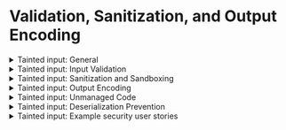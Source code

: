 # Validation, Sanitization, and Output Encoding

<details>
  <summary>
    Tainted input: General
  </summary>

* Ensure input validation and output encoding have a common architecture to prevent injection attacks.
* Verify that input data is strongly typed, validated, range or length checked, and sanitized or filtered.
* Encode or escape output data for the context of the data as close to the output interpreter as possible.
</details>

<details>
  <summary>
    Tainted input: Input Validation
  </summary>
  
* Defend against HTTP parameter pollution attacks, particularly if the application framework makes no distinction about the source of request parameters.
* Protect against mass parameter assignment attacks and against unsafe parameter assignment.
* Validate all input using positive validation (whitelisting), including HTML form fields, REST requests, URL parameters, HTTP headers, cookies, batch files, RSS feeds, etc.).
* Strongly type structured data and validate against a defined schema including allowed characters, length and pattern.
* Allow only whitelisted destinations for URL redirects and forwards, or warn when redirecting to potentially untrusted content.
</details>

<details>
  <summary>
    Tainted input: Sanitization and Sandboxing
  </summary>
  
* Properly sanitize:
  * All user input.
  * All untrusted HTML input from WYSIWYG editors or similar with a vetted library or framework feature.
  * Unstructured data and enforce safety measures such as allowed characters and length.
* Avoid the use of dynamic code execution features (e.g. eval() ). When there is no alternative, sanitize or sandbox any user input being included before being executed.
* Validate or sanitize untrusted data or HTTP file metadata, such as filenames and URL input fields.
* Use whitelisting of protocols, domains, paths, and ports.
* Sanitize, disable, or sandbox user-supplied:
  * SVG scriptable content.
  * Scripting or expression template language content (e.g. Markdown, CSS or XSL stylesheets, or BBCode).
</details>

<details>
  <summary>
    Tainted input: Output Encoding
  </summary>
  
* Use output encoding relevant for the interpreter and context required (e.g. for HTML values, HTML attributes, JavaScript, URL Parameters, 
HTTP headers, or SMTP).
* Preserve the user's chosen character set and locale, such that any Unicode character point is valid and safely handled.
* Use context-aware output escaping.
* Use parameterized queries, ORMs, or entity frameworks for database queries.
  * Where parameterized queries cannot be used, use context-specific output encoding.
* Protect against JavaScript and JSON injection attacks:
  * For eval
  * Remote JavaScript includes
  * CSP bypasses
  * DOM XSS
  * JavaScript expression evaluation
* Protect against LDAP Injection.
* Protect against OS command injection; use:
  * Parameterized OS queries for operating system calls
  * Contextual command line output encoding
* Protect against Local File Inclusion (LFI) or Remote File Inclusion (RFI) attacks.
* Protect against XPath injection or XML injection attacks
</details>

<details>
  <summary>
    Tainted input: Unmanaged Code
  </summary>
  
* Use memory-safe String functionality.
* Use safe memory copy and pointer arithmetic functionality.
* Handle format strings as constant.
* Use sign, range, and input validation techniques to prevent integer overflows.
</details>

<details>
  <summary>
    Tainted input: Deserialization Prevention
  </summary>
  
* Encrypt and check the integrity of serialized objects.
* Use the most restrictive configuration possible.
* Disable unsafe features such as resolving external entities.
* Avoid or protect deserialization of untrusted data in both custom code and third-party libraries (e.g. JSON, XML and YAML parsers).
* Use JSON.parse to parse JSON in browsers or JavaScript-based backends. 
* Never use eval() to parse JSON.
</details>

<details>
  <summary>
    Tainted input: Example security user stories
  </summary>
  
* As a user, I want the application to validate all input and escape output to ensure my data is protected from injection attacks.
</details>

